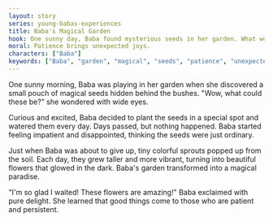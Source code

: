 ```yaml
---
layout: story
series: young-babas-experiences
title: Baba's Magical Garden
hook: One sunny day, Baba found mysterious seeds in her garden. What would they grow into?
moral: Patience brings unexpected joys.
characters: ["Baba"]
keywords: ["Baba", "garden", "magical", "seeds", "patience", "unexpected joys", "colorful", "vibrant", "transformation", "persistence"]
---
```


One sunny morning, Baba was playing in her garden when she discovered a small pouch of magical seeds hidden behind the bushes. "Wow, what could these be?" she wondered with wide eyes.

Curious and excited, Baba decided to plant the seeds in a special spot and watered them every day. Days passed, but nothing happened. Baba started feeling impatient and disappointed, thinking the seeds were just ordinary.

Just when Baba was about to give up, tiny colorful sprouts popped up from the soil. Each day, they grew taller and more vibrant, turning into beautiful flowers that glowed in the dark. Baba's garden transformed into a magical paradise.

"I'm so glad I waited! These flowers are amazing!" Baba exclaimed with pure delight. She learned that good things come to those who are patient and persistent.

